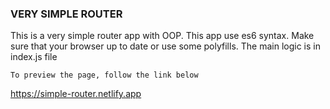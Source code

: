 ### VERY SIMPLE ROUTER

This is a very simple router app with OOP.
This app use es6 syntax. Make sure that your browser up to date or use some polyfills.
The main logic is in index.js file

```To preview the page, follow the link below```

https://simple-router.netlify.app
